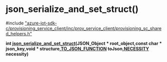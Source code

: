 # json_serialize_and_set_struct()

\#include ["azure-iot-sdk-c/provisioning_service_client/inc/prov_service_client/provisioning_sc_shared_helpers.h"](../iot-c-ref-provisioning-sc-shared-helpers-h.md)  

**int [json_serialize_and_set_struct](#provisioning__sc__shared__helpers_8h_1ae12c1015a467d413c48505334de4ee2b)(JSON_Object * root_object,const char * json_key,void * structure,[TO_JSON_FUNCTION](#provisioning__sc__shared__helpers_8h_1a6862df5b929925677f9d6268950c9e9c) toJson,[NECESSITY](#provisioning__sc__shared__helpers_8h_1aca964653ac17c5ef1c2c05da4907c7f9) necessity)**

